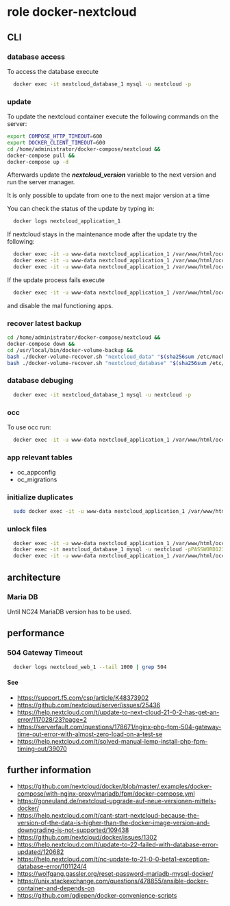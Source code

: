 # role docker-nextcloud

## CLI

### database access
To access the database execute
```bash
  docker exec -it nextcloud_database_1 mysql -u nextcloud -p
```

### update

To update the nextcloud container execute the following commands on the server:

```bash
export COMPOSE_HTTP_TIMEOUT=600
export DOCKER_CLIENT_TIMEOUT=600
cd /home/administrator/docker-compose/nextcloud &&
docker-compose pull &&
docker-compose up -d
```

Afterwards update the ***nextcloud_version*** variable to the next version and run the server manager.

It is only possible to update from one to the next major version at a time

You can check the status of the update by typing in:

```bash
  docker logs nextcloud_application_1
```

If nextcloud stays in the maintenance mode after the update try the following:

```bash
  docker exec -it -u www-data nextcloud_application_1 /var/www/html/occ maintenance:mode --on
  docker exec -it -u www-data nextcloud_application_1 /var/www/html/occ upgrade
  docker exec -it -u www-data nextcloud_application_1 /var/www/html/occ maintenance:mode --off
```

If the update process fails execute

```bash
  docker exec -it -u www-data nextcloud_application_1 /var/www/html/occ maintenance:repair
```

and disable the mal functioning apps.

### recover latest backup
```bash
cd /home/administrator/docker-compose/nextcloud &&
docker-compose down &&
cd /usr/local/bin/docker-volume-backup &&
bash ./docker-volume-recover.sh "nextcloud_data" "$(sha256sum /etc/machine-id | head -c 64)" &&
bash ./docker-volume-recover.sh "nextcloud_database" "$(sha256sum /etc/machine-id | head -c 64)"
```

### database debuging

```bash
  docker exec -it nextcloud_database_1 mysql -u nextcloud -p
```
### occ

To use occ run:

```bash
  docker exec -it -u www-data nextcloud_application_1 /var/www/html/occ
```
### app relevant tables
- oc_appconfig
- oc_migrations

### initialize duplicates

```bash
  sudo docker exec -it -u www-data nextcloud_application_1 /var/www/html/occ duplicates:find-all --output
```

### unlock files
```bash
  docker exec -it -u www-data nextcloud_application_1 /var/www/html/occ maintenance:mode --on
  docker exec -it nextcloud_database_1 mysql -u nextcloud -pPASSWORD1234132 -D nextcloud -e "delete from oc_file_locks where 1"
  docker exec -it -u www-data nextcloud_application_1 /var/www/html/occ maintenance:mode --off
```

## architecture
### Maria DB
Until NC24 MariaDB version has to be used.

## performance
### 504 Gateway Timeout

```bash
  docker logs nextcloud_web_1 --tail 1000 | grep 504
```

#### See
- https://support.f5.com/csp/article/K48373902
- https://github.com/nextcloud/server/issues/25436
- https://help.nextcloud.com/t/update-to-next-cloud-21-0-2-has-get-an-error/117028/23?page=2
- https://serverfault.com/questions/178671/nginx-php-fpm-504-gateway-time-out-error-with-almost-zero-load-on-a-test-se
- https://help.nextcloud.com/t/solved-manual-lemp-install-php-fpm-timing-out/39070

## further information
- https://github.com/nextcloud/docker/blob/master/.examples/docker-compose/with-nginx-proxy/mariadb/fpm/docker-compose.yml
- https://goneuland.de/nextcloud-upgrade-auf-neue-versionen-mittels-docker/
- https://help.nextcloud.com/t/cant-start-nextcloud-because-the-version-of-the-data-is-higher-than-the-docker-image-version-and-downgrading-is-not-supported/109438
- https://github.com/nextcloud/docker/issues/1302
- https://help.nextcloud.com/t/update-to-22-failed-with-database-error-updated/120682
- https://help.nextcloud.com/t/nc-update-to-21-0-0-beta1-exception-database-error/101124/4
- https://wolfgang.gassler.org/reset-password-mariadb-mysql-docker/
- https://unix.stackexchange.com/questions/478855/ansible-docker-container-and-depends-on
- https://github.com/gdiepen/docker-convenience-scripts
